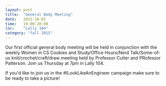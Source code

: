 ```yaml
---
layout: post
title:  "General Body Meeting"
date:   2015-10-01
time:   19:00-20:00
loc:    "Lally 104"
category: "fall 2015"
---
```


Our first official general body meeting will be held in conjunction with the weekly Women in CS Cookies and Study/Office Hours/Nerd Talk/Some-of-us knit/crochet/craft/draw meeting held by Professor Cutler and PRofessor Patterson.
Join us Thursday at 7pm in Lally 104.

If you'd like to join us in the #ILookLikeAnEngineer campaign make sure to be ready to take a picture!
